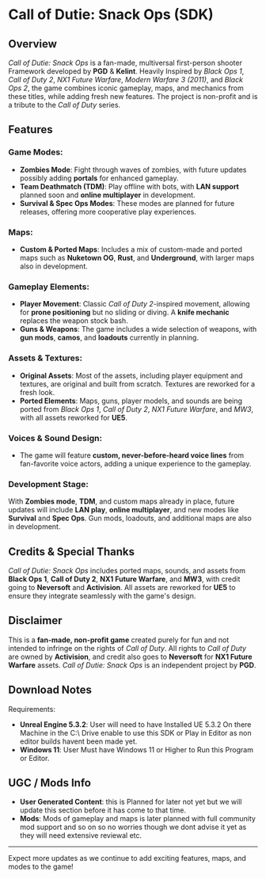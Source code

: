 # **Call of Dutie: Snack Ops (SDK)**

## **Overview**
*Call of Dutie: Snack Ops* is a fan-made, multiversal first-person shooter Framework developed by **PGD** & **Kelint**. Heavily Inspired by *Black Ops 1*, *Call of Duty 2*, *NX1 Future Warfare*, *Modern Warfare 3 (2011)*, and *Black Ops 2*, the game combines iconic gameplay, maps, and mechanics from these titles, while adding fresh new features. The project is non-profit and is a tribute to the *Call of Duty* series.

## **Features**

### **Game Modes:**
- **Zombies Mode**: Fight through waves of zombies, with future updates possibly adding **portals** for enhanced gameplay.
- **Team Deathmatch (TDM)**: Play offline with bots, with **LAN support** planned soon and **online multiplayer** in development.
- **Survival & Spec Ops Modes**: These modes are planned for future releases, offering more cooperative play experiences.

### **Maps:**
- **Custom & Ported Maps**: Includes a mix of custom-made and ported maps such as **Nuketown OG**, **Rust**, and **Underground**, with larger maps also in development.

### **Gameplay Elements:**
- **Player Movement**: Classic *Call of Duty 2*-inspired movement, allowing for **prone positioning** but no sliding or diving. A **knife mechanic** replaces the weapon stock bash.
- **Guns & Weapons**: The game includes a wide selection of weapons, with **gun mods**, **camos**, and **loadouts** currently in planning.

### **Assets & Textures:**
- **Original Assets**: Most of the assets, including player equipment and textures, are original and built from scratch. Textures are reworked for a fresh look.
- **Ported Elements**: Maps, guns, player models, and sounds are being ported from *Black Ops 1*, *Call of Duty 2*, *NX1 Future Warfare*, and *MW3*, with all assets reworked for **UE5**.

### **Voices & Sound Design:**
- The game will feature **custom, never-before-heard voice lines** from fan-favorite voice actors, adding a unique experience to the gameplay.

### **Development Stage:**
With **Zombies mode**, **TDM**, and custom maps already in place, future updates will include **LAN play**, **online multiplayer**, and new modes like **Survival** and **Spec Ops**. Gun mods, loadouts, and additional maps are also in development.

## **Credits & Special Thanks**
*Call of Dutie: Snack Ops* includes ported maps, sounds, and assets from **Black Ops 1**, **Call of Duty 2**, **NX1 Future Warfare**, and **MW3**, with credit going to **Neversoft** and **Activision**. All assets are reworked for **UE5** to ensure they integrate seamlessly with the game's design.

## **Disclaimer**
This is a **fan-made, non-profit game** created purely for fun and not intended to infringe on the rights of *Call of Duty*. All rights to *Call of Duty* are owned by **Activision**, and credit also goes to **Neversoft** for **NX1 Future Warfare** assets. *Call of Dutie: Snack Ops* is an independent project by **PGD**.

## **Download Notes**
Requirements:
- **Unreal Engine 5.3.2**: User will need to have Installed UE 5.3.2 On there Machine in the C:\ Drive enable to use this SDK or Play in Editor as non editor builds havent been made yet.
- **Windows 11**: User Must have Windows 11 or Higher to Run this Program or Editor.

## **UGC / Mods Info**
- **User Generated Content**: this is Planned for later not yet but we will update this section before it has come to that time.
- **Mods**: Mods of gameplay and maps is later planned with full community mod support and so on so no worries though we dont advise it yet as they will need extensive reviewal etc.

---

Expect more updates as we continue to add exciting features, maps, and modes to the game!